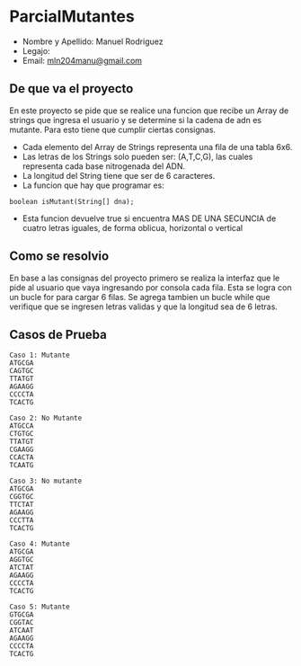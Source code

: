 # ParcialMutantes
* Nombre y Apellido: Manuel Rodriguez
* Legajo: 
* Email: mln204manu@gmail.com
## De que va el proyecto

En este proyecto se pide que se realice una funcion que recibe un Array de strings que ingresa el usuario y se determine si la cadena de adn es mutante. Para esto tiene que cumplir ciertas consignas.
* Cada elemento del Array de Strings representa una fila de una tabla 6x6.
* Las letras de los Strings solo pueden ser: (A,T,C,G), las cuales representa cada base nitrogenada del ADN.
* La longitud del String tiene que ser de 6 caracteres.
* La funcion que hay que programar es:
```
boolean isMutant(String[] dna);
```
* Esta funcion devuelve true  si encuentra MAS DE UNA SECUNCIA de cuatro letras iguales, de forma oblicua, horizontal o vertical

## Como se resolvio

En base a las consignas del proyecto primero se realiza la interfaz que le pide al usuario que vaya ingresando por consola cada fila.
Esta se logra con un bucle for para cargar 6 filas. Se agrega tambien un bucle while que verifique que se ingresen letras validas y que la longitud sea de 6 letras.

## Casos de Prueba
```
Caso 1: Mutante
ATGCGA
CAGTGC
TTATGT
AGAAGG
CCCCTA
TCACTG

Caso 2: No Mutante
ATGCCA
CTGTGC
TTATGT
CGAAGG
CCACTA
TCAATG

Caso 3: No mutante
ATGCGA
CGGTGC
TTCTAT
AGAAGG
CCCTTA
TCACTG

Caso 4: Mutante
ATGCGA
AGGTGC
ATCTAT
AGAAGG
CCCCTA
TCACTG

Caso 5: Mutante
GTGCGA
CGGTAC
ATCAAT
AGAAGG
CCCCTA
TCACTG
```